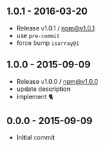 

## 1.0.1 - 2016-03-20
- Release v1.0.1 / npm@v1.0.1
- use `pre-commit`
- force bump `isarray@1`

## 1.0.0 - 2015-09-09
- Release v1.0.0 / npm@v1.0.0
- update description
- implement :cat2:

## 0.0.0 - 2015-09-09
- Initial commit